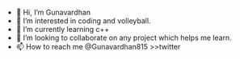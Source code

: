 - 👋 Hi, I’m Gunavardhan
- 👀 I’m interested in coding and volleyball.
- 🌱 I’m currently learning c++ 
- 💞️ I’m looking to collaborate on any project which helps me learn.
- 📫 How to reach me @Gunavardhan815 >>twitter 
<!---
bunny815/bunny815 is a ✨ special ✨ repository because its `README.md` (this file) appears on your GitHub profile.
You can click the Preview link to take a look at your changes.
--->
